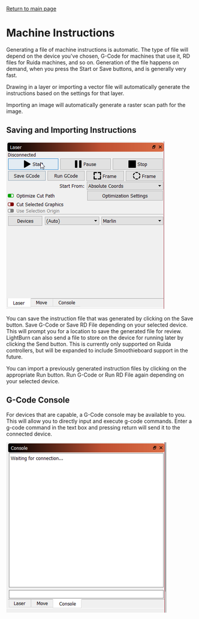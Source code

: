 [Return to main page](README.md)


# Machine Instructions 

Generating a file of machine instructions is automatic.  The type of file will depend on the device you've chosen, G-Code for machines that use it, RD files for Ruida machines, and so on.  Generation of the file happens on demand, when you press the Start or Save buttons, and is generally very fast.

Drawing in a layer or importing a vector file will automatically generate the instructions based on the settings for that layer. 

Importing an image will automatically generate a raster scan path for the image.

## Saving and Importing Instructions
![Laser Module](/img/LaserToolbox.PNG)

You can save the instruction file that was generated by clicking on the Save button. Save G-Code or Save RD File depending on your selected device. This will prompt you for a location to save the generated file for review.  LightBurn can also send a file to store on the device for running later by clicking the Send button. This is currently only supported on Ruida controllers, but will be expanded to include Smoothieboard support in the future.

You can import a previously generated instruction files by clicking on the appropriate Run button. Run G-Code or Run RD File again depending on your selected device.

## G-Code Console
For devices that are capable, a G-Code console may be available to you. This will allow you to directly input and execute g-code commands. Enter a g-code command in the text box and pressing return will send it to the connected device.

![Console Tab](/img/Console.png)
